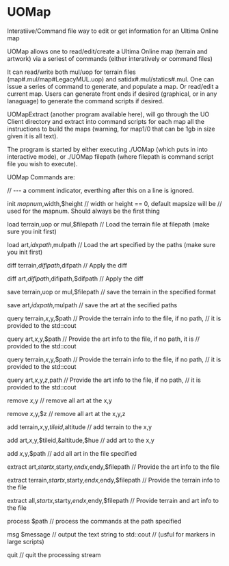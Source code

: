 # UOMap
Interatiive/Command file way to edit or get information for an Ultima Online map

UOMap allows one to read/edit/create a Ultima Online map (terrain and artwork) via a seriest of commands (either interatively or command files)

It can read/write both mul/uop for terrain files (map#.mul/map#LegacyMUL.uop) and satidx#.mul/statics#.mul.
One can issue a series of command to generate, and populate a map.  Or read/edit a current map.
Users can generate front ends if desired (graphical, or in any lanaguage) to generate the command scripts if desired.

UOMapExtract (another program available here), will go through the UO Client directory and extract into command scripts for each map
all the instructions to build the maps (warning, for map1/0 that can be 1gb in size given it is all text).

The program is started by either executing ./UOMap   (which puts in into interactive mode), or ./UOMap filepath  (where filepath is
command script file you wish to execute).

 UOMap Commands are:
 
  //  --- a comment indicator, everthing after this on a line is ignored.
  
 init $mapnum,$width,$height	                               // width or height == 0, default mapsize will be 
                                                               // used for the mapnum. Should always be the first thing
 
 load terrain,uop or mul,$filepath                             // Load the terrain file at filepath (make sure you init first)
 
 load art,$idxpath,$mulpath                                    // Load the art specified by the paths (make sure you init first)
 
 diff terrain,$diflpath,$difpath                               // Apply the diff
 
 diff art,$diflpath,$difipath,$difpath                         // Apply the diff
 
 save terrain,uop or mul,$filepath                             // save the terrain in the specified format
 
 save art,$idxpath,$mulpath                                    // save the art at the secified paths
 
 query terrain,$x,$y,$path                                     // Provide the terrain info to the file, if no path, 
                                                               // it is provided to the std::cout
								
 query art,$x,$y,$path					       // Provide the art info to the file, if no path, it is
                                                               // provided to the std::cout
							       
 query terrain,$x,$y,$path				       // Provide the terrain info to the file, if no path,
                                                               // it is provided to the std::cout
							       
 query art,$x,$y,$z,$path				       // Provide the art info to the file, if no path, 
                                                               // it is provided to the std::cout
 
 remove $x,$y                                                  // remove all art at the x,y
 
 remove $x,$y,$z                                               // remove all art at the x,y,z
 
 add terrain,$x,$y,$tileid,$altitude                           // add terrain to the x,y
 
 add art,$x,$y,$tileid,&altitude,$hue                          // add art to the x,y
 
 add $x,$y,$path                                               // add all art in the file specified
 
 extract art,$startx,$starty,$endx,$endy,$filepath             // Provide the art info to the file
 
 extract terrain,$startx,$starty,$endx,$endy,$filepath         // Provide the terrain info to the file
 
 extract all,$startx,$starty,$endx,$endy,$filepath             // Provide terrain and art info to the file

 process $path                                                 // process the commands at the path specified
 
 msg $message                                                  // output the text string to std::cout 
                                                               // (usful for markers in large scripts)
							       
 quit                                                          // quit the processing stream
 
